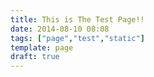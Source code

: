 ```yaml
---
title: This is The Test Page!!
date: 2014-08-10 08:08
tags: ["page","test","static"]
template: page
draft: true
---
```


